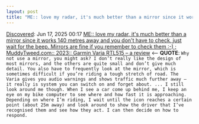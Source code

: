 ```yaml
---
layout: post
title: "ME:: love my radar, it's much better than a mirror since it works 140 metres away and you don't have to check, just wait for the beep. Mirrors are fine if you remember to check them :-) ;  MuddyTweed.com:: 2023:: Garmin Varia RTL515 – a review"
---
```

[Discovered](http://rolandtanglao.com/2020/07/29/p1-blogthis-checkvist-list-links-to-blog/): Jun 17, 2025 00:17 [ME:: love my radar, it's much better than a mirror since it works 140 metres away and you don't have to check, just wait for the beep. Mirrors are fine if you remember to check them :-) ;  MuddyTweed.com:: 2023:: Garmin Varia RTL515 – a review](https://muddytweed.com/2023/01/24/garmin-varia-rtl515-a-review/) <-- **QUOTE**: `Why not use a mirror, you might ask? I don’t really like the design of most mirrors, and the others are quite small and don’t give much detail. You also have to frequently look at the mirror, which is sometimes difficult if you’re riding a tough stretch of road. The Varia gives you audio warnings and shows traffic much further away – it really is system you can switch on and forget about. ... I still look around me though. When I see a car come up behind me, I keep an eye on my bike computer to see where and how fast it is approaching. Depending on where I’m riding, I wait until the icon reaches a certain point (about 25m away) and look around to show the driver that I’ve recognised them and see how they act. I can then decide on how to respond.`
